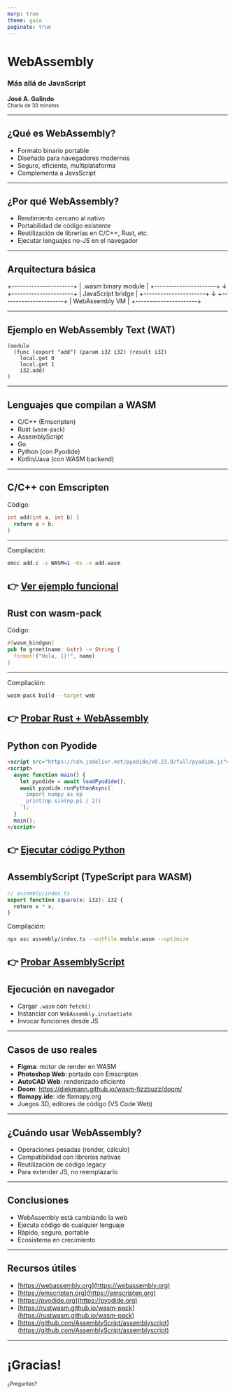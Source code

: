 ```yaml
---
marp: true
theme: gaia
paginate: true
---
```


<!-- _class: lead -->
# WebAssembly  
### Más allá de JavaScript

**José A. Galindo**  
<small>Charla de 30 minutos</small>

---

## ¿Qué es WebAssembly?

- Formato binario portable
- Diseñado para navegadores modernos
- Seguro, eficiente, multiplataforma
- Complementa a JavaScript

---

## ¿Por qué WebAssembly?

- Rendimiento cercano al nativo
- Portabilidad de código existente
- Reutilización de librerías en C/C++, Rust, etc.
- Ejecutar lenguajes no-JS en el navegador
---

## Arquitectura básica

+----------------------+
| .wasm binary module  |
+----------------------+
          ↓
+----------------------+
|  JavaScript bridge   |
+----------------------+
          ↓
+----------------------+
|   WebAssembly VM     |
+----------------------+

---

## Ejemplo en WebAssembly Text (WAT)

```wat
(module
  (func (export "add") (param i32 i32) (result i32)
    local.get 0
    local.get 1
    i32.add)
)
```
---

## Lenguajes que compilan a WASM

- C/C++ (Emscripten)
- Rust (`wasm-pack`)
- AssemblyScript
- Go
- Python (con Pyodide)
- Kotlin/Java (con WASM backend)
---

## C/C++ con Emscripten

Código:

```c
int add(int a, int b) {
  return a + b;
}
```
---
Compilación:

```bash
emcc add.c -s WASM=1 -Os -o add.wasm
```

👉 [Ver ejemplo funcional](https://jagalindo.github.io/wasm_lesson/ejemplos/c_cpp/)
---

## Rust con wasm-pack

Código:

```rust
#[wasm_bindgen]
pub fn greet(name: &str) -> String {
  format!("Hola, {}!", name)
}
```
---
Compilación:

```bash
wasm-pack build --target web
```
👉 [Probar Rust + WebAssembly](https://jagalindo.github.io/wasm_lesson/ejemplos/rust/)
---

## Python con Pyodide

```html
<script src="https://cdn.jsdelivr.net/pyodide/v0.23.0/full/pyodide.js"></script>
<script>
  async function main() {
    let pyodide = await loadPyodide();
    await pyodide.runPythonAsync(`
      import numpy as np
      print(np.sin(np.pi / 2))
    `);
  }
  main();
</script>
```
👉 [Ejecutar código Python](https://jagalindo.github.io/wasm_lesson/ejemplos/pyodide/)
---

## AssemblyScript (TypeScript para WASM)

```ts
// assembly/index.ts
export function square(x: i32): i32 {
  return x * x;
}
```

Compilación:

```bash
npx asc assembly/index.ts --outFile module.wasm --optimize
```
👉 [Probar AssemblyScript](https://jagalindo.github.io/wasm_lesson/ejemplos/assemblyscript/)
---

## Ejecución en navegador

- Cargar `.wasm` con `fetch()`
- Instanciar con `WebAssembly.instantiate`
- Invocar funciones desde JS
---

## Casos de uso reales

- **Figma**: motor de render en WASM
- **Photoshop Web**: portado con Emscripten
- **AutoCAD Web**: renderizado eficiente
- **Doom**: https://diekmann.github.io/wasm-fizzbuzz/doom/
- **flamapy.ide**: ide.flamapy.org
- Juegos 3D, editores de código (VS Code Web)
---

## ¿Cuándo usar WebAssembly?

- Operaciones pesadas (render, cálculo)
- Compatibilidad con librerías nativas
- Reutilización de código legacy
- Para extender JS, no reemplazarlo
---

## Conclusiones

- WebAssembly está cambiando la web
- Ejecuta código de cualquier lenguaje
- Rápido, seguro, portable
- Ecosistema en crecimiento
---

## Recursos útiles

- [https://webassembly.org](https://webassembly.org)
- [https://emscripten.org](https://emscripten.org)
- [https://pyodide.org](https://pyodide.org)
- [https://rustwasm.github.io/wasm-pack](https://rustwasm.github.io/wasm-pack)
- [https://github.com/AssemblyScript/assemblyscript](https://github.com/AssemblyScript/assemblyscript)
---

<!-- _class: lead -->


# ¡Gracias!

<small>¿Preguntas?</small>
